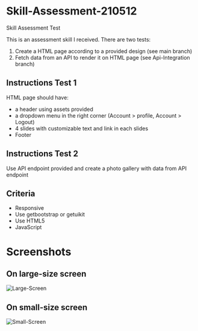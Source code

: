# Skill-Assessment-210512
Skill Assessment Test

This is an assessment skill I received.
There are two tests: 

1. Create a HTML page according to a provided design (see main branch) 
2. Fetch data from an API to render it on HTML page (see Api-Integration branch)

## Instructions Test 1 

HTML page should have: 
- a header using assets provided 
- a dropdown menu in the right corner (Account > profile, Account > Logout)
- 4 slides with customizable text and link in each slides
- Footer 

## Instructions Test 2

Use API endpoint provided and create a photo gallery with data from API endpoint

## Criteria

- Responsive
- Use getbootstrap or getuikit
- Use HTML5
- JavaScript

# Screenshots 

## On large-size screen

![Large-Screen](homepage/assets/Skill-Assessment-Large-Screen.gif)


## On small-size screen

![Small-Screen](homepage/assets/Skill-Assessment-Small-Screen.gif)
